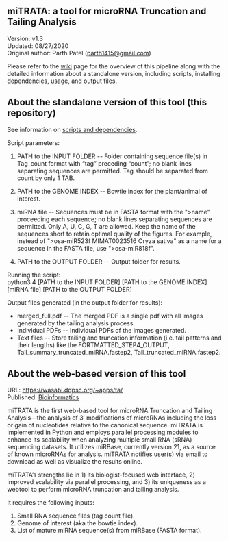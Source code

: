 miTRATA: a tool for microRNA Truncation and Tailing Analysis
-----

Version: v1.3   
Updated: 08/27/2020    
Original author: Parth Patel (parth1415@gmail.com)    

Please refer to the [wiki](https://github.com/pupatel/miTRATA/wiki) page for the overview of this pipeline along with the detailed information about a standalone version, including scripts, installing dependencies, usage, and output files.


About the standalone version of this tool (this repository)
--

See information on [scripts and dependencies](https://github.com/pupatel/miTRATA/wiki/Scripts-and-Dependencies).

Script parameters:

1. PATH to the INPUT FOLDER -- Folder containing sequence file(s) in Tag_count format with “tag” preceding “count”; no blank lines separating sequences are permitted. Tag should be separated from count by only 1 TAB.

2. PATH to the GENOME INDEX -- Bowtie index for the plant/animal of interest.

3. miRNA file -- Sequences must be in FASTA format with the ">name" proceeding each sequence; no blank lines separating sequences are permitted. Only A, U, C, G, T are allowed. Keep the name of the sequences short to retain optimal quality of the figures. For example, instead of ">osa-miR523f MIMAT0023516 Oryza sativa" as a name for a sequence in the FASTA file, use ">osa-miR818f".

4. PATH to the OUTPUT FOLDER -- Output folder for results.

Running the script:   
python3.4 [PATH to the INPUT FOLDER] [PATH to the GENOME INDEX] [miRNA file] [PATH to the OUTPUT FOLDER]

Output files generated (in the output folder for results):   
* merged_full.pdf -- The merged PDF is a single pdf with all images generated by the tailing analysis process.
* Individual PDFs -- Individual PDFs of the images generated.
* Text files -- Store tailing and truncation information (i.e. tail patterns and their lengths) like the FORTMATTED_STEP4_OUTPUT, Tail_summary_truncated_miRNA.fastep2, Tail_truncated_miRNA.fastep2.


About the web-based version of this tool 
--

URL:  https://wasabi.ddpsc.org/~apps/ta/   
Published: [Bioinformatics](https://academic.oup.com/bioinformatics/article/32/3/450/1743711) 

miTRATA is the first web-based tool for microRNA Truncation and Tailing Analysis—the analysis of 3′ modifications of microRNAs including the loss or gain of nucleotides relative to the canonical sequence. miTRATA is implemented in Python and employs parallel processing modules to enhance its scalability when analyzing multiple small RNA (sRNA) sequencing datasets. It utilizes miRBase, currently version 21, as a source of known microRNAs for analysis. miTRATA notifies user(s) via email to download as well as visualize the results online. 

miTRATA’s strengths lie in 1) its biologist-focused web interface, 2) improved scalability via parallel processing, and 3) its uniqueness as a webtool to perform microRNA truncation and tailing analysis.

It requires the following inputs:
1. Small RNA sequence files (tag count file).
2. Genome of interest (aka the bowtie index).
3. List of mature miRNA sequence(s) from miRBase (FASTA format).
